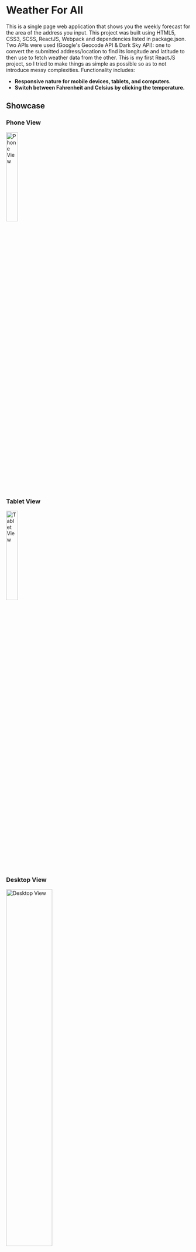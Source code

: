 # Weather For All
This is a single page web application that shows you the weekly forecast for the area of the address you input. This project was built using HTML5, CSS3, SCSS, ReactJS, Webpack and dependencies listed in package.json. Two APIs were used (Google's Geocode API & Dark Sky API): one to convert the submitted address/location to find its longitude and latitude to then use to fetch weather data from the other. This is my first ReactJS project, so I tried to make things as simple as possible so as to not introduce messy complexities.
Functionality includes:
- **Responsive nature for mobile devices, tablets, and computers.**
- **Switch between Fahrenheit and Celsius by clicking the temperature.**

## Showcase
### Phone View
<img src="https://github.com/jackthta/Weather-For-All/blob/master/showcase/phone.gif" alt="Phone View" width="25%" height="25%">

### Tablet View
<img src="https://github.com/jackthta/Weather-For-All/blob/master/showcase/tablet.gif" alt="Tablet View" width="25%" height="25%">

### Desktop View
<img src="https://github.com/jackthta/Weather-For-All/blob/master/showcase/desktop.gif" alt="Desktop View" width="50%" height="50%">

## Built With
<img src="https://cdn.worldvectorlogo.com/logos/html5.svg" alt="HTML5" width="100px" height="100px"> <img src="https://cdn.worldvectorlogo.com/logos/css-5.svg" alt="CSS3" width="100px" height="100px"> <img src="https://cdn.worldvectorlogo.com/logos/sass-1.svg" alt="SCSS" width="100px" height="100px"> <img src="https://cdn.worldvectorlogo.com/logos/react.svg" alt="ReactJS" width="100px" height="100px"> <img src="https://cdn.worldvectorlogo.com/logos/webpack-icon.svg" alt="Webpack" width="100px" height="100px">

### APIs
- **[Dark Sky](https://darksky.net/dev)**
- **[Google Geocode](https://cloud.google.com/maps-platform/?__utma=102347093.427295369.1551241192.1552192166.1552192166.1&__utmb=102347093.0.10.1552192166&__utmc=102347093&__utmx=-&__utmz=102347093.1552192166.1.1.utmcsr=google|utmccn=(organic)|utmcmd=organic|utmctr=(not%20provided)&__utmv=-&__utmk=159041850&_ga=2.216961366.1730777831.1552192163-427295369.1551241192#get-started)**
